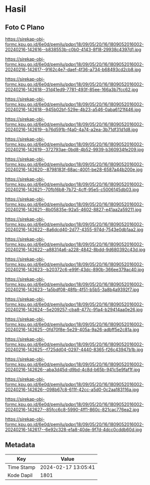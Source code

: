 # Hasil

## Foto C Plano

https://sirekap-obj-formc.kpu.go.id/6e0d/pemilu/pdpr/18/09/05/20/16/1809052016002-20240216-142616--b838553b-c0b0-4143-8f18-29938c4397d1.jpg

https://sirekap-obj-formc.kpu.go.id/6e0d/pemilu/pdpr/18/09/05/20/16/1809052016002-20240216-142617--9162c4e7-daef-4f36-a734-b68493cd2cb8.jpg

https://sirekap-obj-formc.kpu.go.id/6e0d/pemilu/pdpr/18/09/05/20/16/1809052016002-20240216-142618--31d41ed9-7781-493f-85ee-166a3b7fcc62.jpg

https://sirekap-obj-formc.kpu.go.id/6e0d/pemilu/pdpr/18/09/05/20/16/1809052016002-20240216-142618--945b02bf-529e-4b23-a546-0aba6121f446.jpg

https://sirekap-obj-formc.kpu.go.id/6e0d/pemilu/pdpr/18/09/05/20/16/1809052016002-20240216-142619--b76d591b-f4a0-4a74-a2ea-3b71df31d1d8.jpg

https://sirekap-obj-formc.kpu.go.id/6e0d/pemilu/pdpr/18/09/05/20/16/1809052016002-20240216-142619--372793ae-0bd8-4b52-9939-b360934fe209.jpg

https://sirekap-obj-formc.kpu.go.id/6e0d/pemilu/pdpr/18/09/05/20/16/1809052016002-20240216-142620--8798183f-68ac-4001-be28-6587a44b200e.jpg

https://sirekap-obj-formc.kpu.go.id/6e0d/pemilu/pdpr/18/09/05/20/16/1809052016002-20240216-142621--70fb16b8-7b72-4cff-95e5-c5006145db03.jpg

https://sirekap-obj-formc.kpu.go.id/6e0d/pemilu/pdpr/18/09/05/20/16/1809052016002-20240216-142621--8b05835e-92a5-4602-8827-e41aa2a59211.jpg

https://sirekap-obj-formc.kpu.go.id/6e0d/pemilu/pdpr/18/09/05/20/16/1809052016002-20240216-142622--8a6dcd40-2d77-4355-974d-7543e0db1aa2.jpg

https://sirekap-obj-formc.kpu.go.id/6e0d/pemilu/pdpr/18/09/05/20/16/1809052016002-20240216-142622--a88314a6-a228-4842-8bdd-9d680392c43d.jpg

https://sirekap-obj-formc.kpu.go.id/6e0d/pemilu/pdpr/18/09/05/20/16/1809052016002-20240216-142623--b20372c6-e99f-43dc-890b-366ee379ac40.jpg

https://sirekap-obj-formc.kpu.go.id/6e0d/pemilu/pdpr/18/09/05/20/16/1809052016002-20240216-142623--1a5bdf08-48fb-4f51-b5b5-3a8b4a9392f7.jpg

https://sirekap-obj-formc.kpu.go.id/6e0d/pemilu/pdpr/18/09/05/20/16/1809052016002-20240216-142624--5e209257-cba8-477c-91a4-b29414aa0e26.jpg

https://sirekap-obj-formc.kpu.go.id/6e0d/pemilu/pdpr/18/09/05/20/16/1809052016002-20240216-142625--0fd70f8e-5e29-405a-9a26-adbff5e2c81a.jpg

https://sirekap-obj-formc.kpu.go.id/6e0d/pemilu/pdpr/18/09/05/20/16/1809052016002-20240216-142625--f725dd04-0297-4440-8365-f26c43947b1b.jpg

https://sirekap-obj-formc.kpu.go.id/6e0d/pemilu/pdpr/18/09/05/20/16/1809052016002-20240216-142626--aba3d45d-d9bd-4c8d-b65b-941c5e9faf1f.jpg

https://sirekap-obj-formc.kpu.go.id/6e0d/pemilu/pdpr/18/09/05/20/16/1809052016002-20240216-142626--098b67c8-611f-42cc-a5d0-0c2aa183116a.jpg

https://sirekap-obj-formc.kpu.go.id/6e0d/pemilu/pdpr/18/09/05/20/16/1809052016002-20240216-142627--85fcc6c8-5990-4ff1-860c-821cac776ea2.jpg

https://sirekap-obj-formc.kpu.go.id/6e0d/pemilu/pdpr/18/09/05/20/16/1809052016002-20240216-142617--6e92c328-e1a8-40de-9f7d-4dcc0cddb60d.jpg


## Metadata

| Key        | Value               |
| ---------- | ------------------- |
| Time Stamp | 2024-02-17 13:05:41 |
| Kode Dapil | 1801                |



